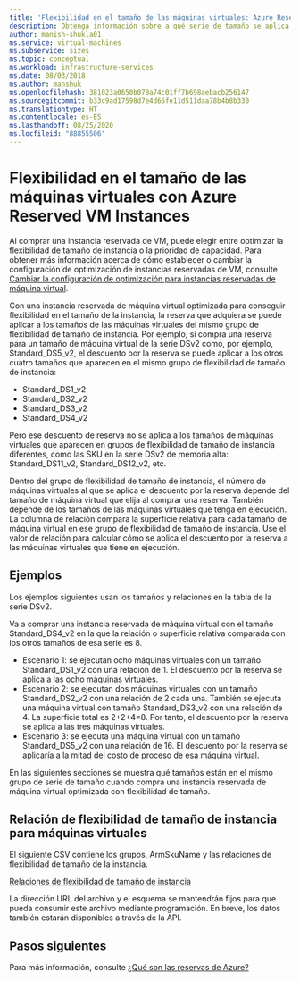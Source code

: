 ```yaml
---
title: 'Flexibilidad en el tamaño de las máquinas virtuales: Azure Reserved VM Instances'
description: Obtenga información sobre a qué serie de tamaño se aplica un descuento de reserva cuando compra una instancia reservada de máquina virtual.
author: manish-shukla01
ms.service: virtual-machines
ms.subservice: sizes
ms.topic: conceptual
ms.workload: infrastructure-services
ms.date: 08/03/2018
ms.author: manshuk
ms.openlocfilehash: 381023a0650b078a74c01ff7b698aebacb256147
ms.sourcegitcommit: b33c9ad17598d7e4d66fe11d511daa78b4b8b330
ms.translationtype: HT
ms.contentlocale: es-ES
ms.lasthandoff: 08/25/2020
ms.locfileid: "88855506"
---
```

# <a name="virtual-machine-size-flexibility-with-reserved-vm-instances"></a>Flexibilidad en el tamaño de las máquinas virtuales con Azure Reserved VM Instances

Al comprar una instancia reservada de VM, puede elegir entre optimizar la flexibilidad de tamaño de instancia o la prioridad de capacidad. Para obtener más información acerca de cómo establecer o cambiar la configuración de optimización de instancias reservadas de VM, consulte [Cambiar la configuración de optimización para instancias reservadas de máquina virtual](../cost-management-billing/reservations/manage-reserved-vm-instance.md#change-optimize-setting-for-reserved-vm-instances).

Con una instancia reservada de máquina virtual optimizada para conseguir flexibilidad en el tamaño de la instancia, la reserva que adquiera se puede aplicar a los tamaños de las máquinas virtuales del mismo grupo de flexibilidad de tamaño de instancia. Por ejemplo, si compra una reserva para un tamaño de máquina virtual de la serie DSv2 como, por ejemplo, Standard_DS5_v2, el descuento por la reserva se puede aplicar a los otros cuatro tamaños que aparecen en el mismo grupo de flexibilidad de tamaño de instancia:

- Standard_DS1_v2
- Standard_DS2_v2
- Standard_DS3_v2
- Standard_DS4_v2

Pero ese descuento de reserva no se aplica a los tamaños de máquinas virtuales que aparecen en grupos de flexibilidad de tamaño de instancia diferentes, como las SKU en la serie DSv2 de memoria alta: Standard_DS11_v2, Standard_DS12_v2, etc.

Dentro del grupo de flexibilidad de tamaño de instancia, el número de máquinas virtuales al que se aplica el descuento por la reserva depende del tamaño de máquina virtual que elija al comprar una reserva. También depende de los tamaños de las máquinas virtuales que tenga en ejecución. La columna de relación compara la superficie relativa para cada tamaño de máquina virtual en ese grupo de flexibilidad de tamaño de instancia. Use el valor de relación para calcular cómo se aplica el descuento por la reserva a las máquinas virtuales que tiene en ejecución.

## <a name="examples"></a>Ejemplos

Los ejemplos siguientes usan los tamaños y relaciones en la tabla de la serie DSv2.

Va a comprar una instancia reservada de máquina virtual con el tamaño Standard_DS4_v2 en la que la relación o superficie relativa comparada con los otros tamaños de esa serie es 8.

- Escenario 1: se ejecutan ocho máquinas virtuales con un tamaño Standard_DS1_v2 con una relación de 1. El descuento por la reserva se aplica a las ocho máquinas virtuales.
- Escenario 2: se ejecutan dos máquinas virtuales con un tamaño Standard_DS2_v2 con una relación de 2 cada una. También se ejecuta una máquina virtual con tamaño Standard_DS3_v2 con una relación de 4. La superficie total es 2+2+4=8. Por tanto, el descuento por la reserva se aplica a las tres máquinas virtuales.
- Escenario 3: se ejecuta una máquina virtual con un tamaño Standard_DS5_v2 con una relación de 16. El descuento por la reserva se aplicaría a la mitad del costo de proceso de esa máquina virtual.

En las siguientes secciones se muestra qué tamaños están en el mismo grupo de serie de tamaño cuando compra una instancia reservada de máquina virtual optimizada con flexibilidad de tamaño.

## <a name="instance-size-flexibility-ratio-for-vms"></a>Relación de flexibilidad de tamaño de instancia para máquinas virtuales 

El siguiente CSV contiene los grupos, ArmSkuName y las relaciones de flexibilidad de tamaño de la instancia.  

[Relaciones de flexibilidad de tamaño de instancia](https://isfratio.blob.core.windows.net/isfratio/ISFRatio.csv)

La dirección URL del archivo y el esquema se mantendrán fijos para que pueda consumir este archivo mediante programación. En breve, los datos también estarán disponibles a través de la API.

## <a name="next-steps"></a>Pasos siguientes

Para más información, consulte [¿Qué son las reservas de Azure?](../cost-management-billing/reservations/save-compute-costs-reservations.md)

